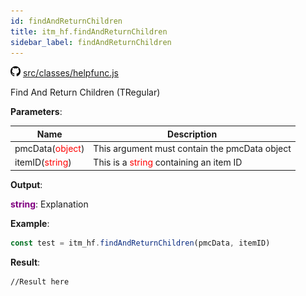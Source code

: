 ```yaml
---
id: findAndReturnChildren
title: itm_hf.findAndReturnChildren
sidebar_label: findAndReturnChildren
---
```

![](/img/github.png) [src/classes/helpfunc.js](https://github.com/TrustedSourceLeaks/LeakedServer/blob/master/src/classes/helpfunc.js)

Find And Return Children (TRegular)

**Parameters**:

Name  |   Description 
----------- |   -----------
pmcData(<font color="red">object</font>)  |   This argument must contain the pmcData object
itemID(<font color="red">string</font>)    | This is a <font color="red">string</font> containing an item ID


**Output**:

**<font color="purple">string</font>**: Explanation


**Example**:
```js
const test = itm_hf.findAndReturnChildren(pmcData, itemID)
```

**Result**:
```
//Result here
```